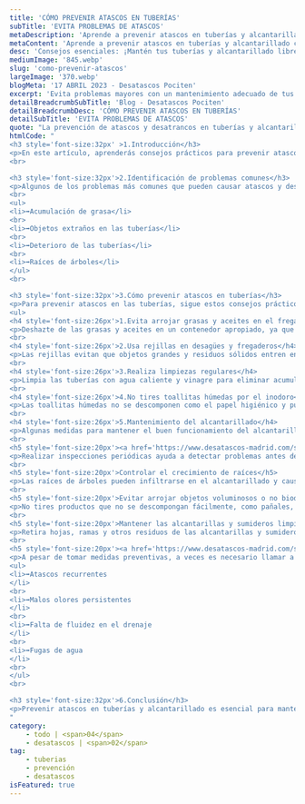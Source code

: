 ```yaml
---
title: 'CÓMO PREVENIR ATASCOS EN TUBERÍAS'
subTitle: 'EVITA PROBLEMAS DE ATASCOS'
metaDescription: 'Aprende a prevenir atascos en tuberías y alcantarillado con nuestros consejos prácticos. Mantén tus sistemas de drenaje funcionando correctamente.'
metaContent: 'Aprende a prevenir atascos en tuberías y alcantarillado con nuestros consejos prácticos. Mantén tus sistemas de drenaje funcionando correctamente.'
desc: 'Consejos esenciales: ¡Mantén tus tuberías y alcantarillado libres de atascos'
mediumImage: '845.webp'
slug: 'como-prevenir-atascos'
largeImage: '370.webp'
blogMeta: '17 ABRIL 2023 - Desatascos Pociten'
excerpt: 'Evita problemas mayores con un mantenimiento adecuado de tus tuberías y alcantarillado.'
detailBreadcrumbSubTitle: 'Blog - Desatascos Pociten'
detailBreadcrumbDesc: 'CÓMO PREVENIR ATASCOS EN TUBERÍAS'
detailSubTitle: 'EVITA PROBLEMAS DE ATASCOS'
quote: "La prevención de atascos y desatrancos en tuberías y alcantarillado es clave para mantener un hogar saludable y funcional; el cuidado adecuado nos evitará problemas costosos y tiempo perdido "
htmlCode: "
<h3 style='font-size:32px' >1.Introducción</h3>
<p>En este artículo, aprenderás consejos prácticos para prevenir atascos y desatrancos en tuberías y alcantarillado. Una buena prevención y mantenimiento pueden evitar problemas costosos y molestias innecesarias.</p>
<br>

<h3 style='font-size:32px'>2.Identificación de problemas comunes</h3>
<p>Algunos de los problemas más comunes que pueden causar atascos y desatrancos en tuberías y alcantarillado incluyen:</p>
<br>
<ul>
<li>➡️Acumulación de grasa</li>
<br>
<li>➡️Objetos extraños en las tuberías</li>
<br>
<li>➡️Deterioro de las tuberías</li>
<br>
<li>➡️Raíces de árboles</li>
</ul>
<br>

<h3 style='font-size:32px'>3.Cómo prevenir atascos en tuberías</h3>
<p>Para prevenir atascos en las tuberías, sigue estos consejos prácticos:</p>
<ul>
<h4 style='font-size:26px'>1.Evita arrojar grasas y aceites en el fregadero</h4>
<p>Deshazte de las grasas y aceites en un contenedor apropiado, ya que pueden solidificarse y obstruir las tuberías.</p>
<br>
<h4 style='font-size:26px'>2.Usa rejillas en desagües y fregaderos</h4>
<p>Las rejillas evitan que objetos grandes y residuos sólidos entren en las tuberías y causen atascos.</p>
<br>
<h4 style='font-size:26px'>3.Realiza limpiezas regulares</h4>
<p>Limpia las tuberías con agua caliente y vinagre para eliminar acumulaciones de residuos y mantener un flujo adecuado.</p>
<br>
<h4 style='font-size:26px'>4.No tires toallitas húmedas por el inodoro</h4>
<p>Las toallitas húmedas no se descomponen como el papel higiénico y pueden causar atascos en las tuberías.</p>
<br>
<h4 style='font-size:26px'>5.Mantenimiento del alcantarillado</h4>
<p>Algunas medidas para mantener el buen funcionamiento del alcantarillado son:</p>
<br>
<h5 style='font-size:20px'><a href='https://www.desatascos-madrid.com/services/inspeccion-tuberia-con-camara'>Inspeccionar el sistema periódicamente</a></h5>
<p>Realizar inspecciones periódicas ayuda a detectar problemas antes de que se conviertan en atascos o desatrancos graves.</p>
<br>
<h5 style='font-size:20px'>Controlar el crecimiento de raíces</h5>
<p>Las raíces de árboles pueden infiltrarse en el alcantarillado y causar obstrucciones; controlar su crecimiento y cortarlas si es necesario puede prevenir problemas.</p>
<br>
<h5 style='font-size:20px'>Evitar arrojar objetos voluminosos o no biodegradables</h5>
<p>No tires productos que no se descompongan fácilmente, como pañales, toallitas húmedas o compresas en el inodoro.</p>
<br>
<h5 style='font-size:20px'>Mantener las alcantarillas y sumideros limpios</h5>
<p>Retira hojas, ramas y otros residuos de las alcantarillas y sumideros para evitar la acumulación de sedimentos y la obstrucción del sistema.</p>
<br>
<h5 style='font-size:20px'><a href='https://www.desatascos-madrid.com/services/desatascos-24-horas'>Cuándo llamar a un profesional</a> </h5>
<p>A pesar de tomar medidas preventivas, a veces es necesario llamar a un profesional para solucionar problemas de atascos y desatrancos en tuberías y alcantarillado. Algunas situaciones que requieren la intervención de un experto incluyen:</p>
<ul>
<li>➡️Atascos recurrentes
</li>
<br>
<li>➡️Malos olores persistentes
</li>
<br>
<li>➡️Falta de fluidez en el drenaje
</li>
<br>
<li>➡️Fugas de agua
</li>
<br>
</ul>
<br>

<h3 style='font-size:32px'>6.Conclusión</h3>
<p>Prevenir atascos en tuberías y alcantarillado es esencial para mantener un sistema de drenaje eficiente y evitar problemas costosos. Siguiendo los consejos prácticos mencionados en este artículo y realizando un mantenimiento adecuado, podrás mantener tus tuberías y alcantarillado en perfectas condiciones. No dudes en llamarnos si te enfrentas a problemas recurrentes o que no puedes resolver por ti mismo.</p>
"
category:
    - todo | <span>04</span>
    - desatascos | <span>02</span>
tag:
    - tuberias
    - prevención
    - desatascos
isFeatured: true
---
```

